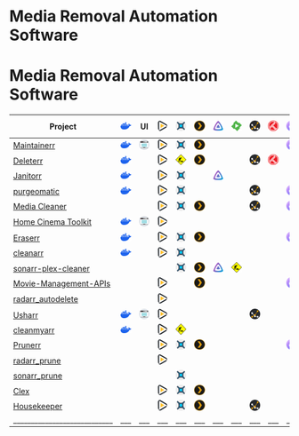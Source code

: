 # Media Removal Automation Software
# Media Removal Automation Software
| Project                                                                 | ![docker](assets/docker.svg) | UI                           | ![radarr](assets/radarr.svg) | ![sonarr](assets/sonarr.svg)             | ![plex](assets/plex.svg) | ![jellyfin](assets/jellyfin.svg) | ![emby](assets/emby.svg)                 | ![tautulli](assets/tautulli.svg) | ![trakt](assets/trakt.svg) | ![overseerr](assets/overseerr.svg) | ![jellyseerr](assets/jellyseerr.svg) | ![qbittorrent](assets/qbittorrent.svg)   | ![transmission](assets/transmission.svg) | Role                                                                  | Saltbox Compose | 🏳 |
|-------------------------------------------------------------------------|------------------------------|------------------------------|------------------------------|------------------------------------------|--------------------------|----------------------------------|------------------------------------------|----------------------------------|----------------------------|------------------------------------|--------------------------------------|------------------------------------------|------------------------------------------|-----------------------------------------------------------------------|-----------------|----|
| [Maintainerr](https://github.com/jorenn92/Maintainerr)                  | ![docker](assets/docker.svg) | ![web-ui](assets/web-ui.svg) | ![radarr](assets/radarr.svg) | ![sonarr](assets/sonarr.svg)             | ![plex](assets/plex.svg) |                                  |                                          |                                  |                            | ![overseerr](assets/overseerr.svg) |                                      |                                          |                                          | [🔗](https://github.com/saltyorg/Sandpit/tree/main/roles/maintainerr) |                 |    |
| [Deleterr](https://github.com/rfsbraz/deleterr)                         | ![docker](assets/docker.svg) |                              | ![radarr](assets/radarr.svg) | ![construction](assets/construction.svg) | ![plex](assets/plex.svg) |                                  |                                          | ![tautulli](assets/tautulli.svg) | ![trakt](assets/trakt.svg) |                                    |                                      |                                          |                                          |                                                                       |                 | 🆕 |
| [Janitorr](https://github.com/Schaka/janitorr)                          | ![docker](assets/docker.svg) |                              | ![radarr](assets/radarr.svg) | ![sonarr](assets/sonarr.svg)             |                          | ![jellyfin](assets/jellyfin.svg) |                                          |                                  |                            |                                    | ![jellyseerr](assets/jellyseerr.svg) | ![construction](assets/construction.svg) | ![construction](assets/construction.svg) |                                                                       |                 | 🆕 |
| [purgeomatic](https://github.com/ASK-ME-ABOUT-LOOM/purgeomatic)         | ![docker](assets/docker.svg) |                              | ![radarr](assets/radarr.svg) | ![sonarr](assets/sonarr.svg)             |                          |                                  |                                          | ![tautulli](assets/tautulli.svg) |                            | ![overseerr](assets/overseerr.svg) |                                      |                                          |                                          |                                                                       |                 | 🆕 |
| [Media Cleaner](https://github.com/Supergamer1337/media-cleaner)        |                              |                              | ![radarr](assets/radarr.svg) | ![sonarr](assets/sonarr.svg)             | ![plex](assets/plex.svg) |                                  |                                          | ![tautulli](assets/tautulli.svg) |                            | ![overseerr](assets/overseerr.svg) |                                      |                                          |                                          |                                                                       |                 |    |
| [Home Cinema Toolkit](https://github.com/luluhoc/home-cinema-toolkit)   | ![docker](assets/docker.svg) | ![web-ui](assets/web-ui.svg) | ![radarr](assets/radarr.svg) |                                          |                          |                                  |                                          |                                  |                            |                                    |                                      |                                          |                                          |                                                                       |                 | 🗃 |
| [Eraserr](https://github.com/everettsouthwick/Eraserr)                  | ![docker](assets/docker.svg) |                              | ![radarr](assets/radarr.svg) | ![sonarr](assets/sonarr.svg)             | ![plex](assets/plex.svg) |                                  |                                          |                                  |                            | ![overseerr](assets/overseerr.svg) |                                      |                                          |                                          |                                                                       |                 | 🆕 |
| [cleanarr](https://github.com/hrenard/cleanarr)                         | ![docker](assets/docker.svg) |                              | ![radarr](assets/radarr.svg) | ![sonarr](assets/sonarr.svg)             |                          |                                  |                                          |                                  |                            |                                    |                                      |                                          |                                          |                                                                       |                 |    |
| [sonarr-plex-cleaner](https://github.com/antifuchs/sonarr-plex-cleaner) |                              |                              |                              | ![sonarr](assets/sonarr.svg)             | ![plex](assets/plex.svg) | ![jellyfin](assets/jellyfin.svg) | ![construction](assets/construction.svg) |                                  |                            |                                    |                                      |                                          |                                          |                                                                       |                 |    |
| [Movie-Management-APIs](https://github.com/Shadow229/Server-API-Calls)  |                              |                              | ![radarr](assets/radarr.svg) |                                          | ![plex](assets/plex.svg) |                                  |                                          |                                  |                            | ![overseerr](assets/overseerr.svg) |                                      |                                          |                                          |                                                                       |                 |    |
| [radarr_autodelete](https://github.com/JCSynthTux/radarr_autodelete)    |                              |                              | ![radarr](assets/radarr.svg) |                                          |                          |                                  |                                          |                                  |                            |                                    |                                      |                                          |                                          |                                                                       |                 | 🗃 |
| [Usharr](https://github.com/nicholasodonnell/usharr)                    | ![docker](assets/docker.svg) | ![web-ui](assets/web-ui.svg) | ![radarr](assets/radarr.svg) |                                          |                          |                                  |                                          | ![tautulli](assets/tautulli.svg) |                            |                                    |                                      |                                          |                                          |                                                                       |                 | 🆕 |
| [cleanmyarr](https://github.com/navilg/cleanmyarr)                      | ![docker](assets/docker.svg) |                              | ![radarr](assets/radarr.svg) | ![construction](assets/construction.svg) |                          |                                  |                                          |                                  |                            |                                    |                                      |                                          |                                          |                                                                       |                 |    |
| [Prunerr](https://github.com/JakeLunn/prunerr)                          |                              |                              | ![radarr](assets/radarr.svg) | ![sonarr](assets/sonarr.svg)             | ![plex](assets/plex.svg) |                                  |                                          |                                  |                            | ![overseerr](assets/overseerr.svg) |                                      |                                          |                                          |                                                                       |                 | 🆕 |
| [radarr_prune](https://github.com/marc0janssen/radarr_prune)            |                              |                              | ![radarr](assets/radarr.svg) |                                          |                          |                                  |                                          |                                  |                            |                                    |                                      |                                          |                                          |                                                                       |                 | 🆕 |
| [sonarr_prune](https://github.com/marc0janssen/sonarr_prune)            |                              |                              |                              | ![sonarr](assets/sonarr.svg)             |                          |                                  |                                          |                                  |                            |                                    |                                      |                                          |                                          |                                                                       |                 | 🆕 |
| [Clex](https://github.com/NCRoxas/clex)                                 |                              |                              | ![radarr](assets/radarr.svg) | ![sonarr](assets/sonarr.svg)             | ![plex](assets/plex.svg) |                                  |                                          |                                  |                            |                                    |                                      |                                          |                                          |                                                                       |                 |    |
| [Housekeeper](https://github.com/mattburchett/Housekeeper)              |                              |                              | ![radarr](assets/radarr.svg) | ![sonarr](assets/sonarr.svg)             | ![plex](assets/plex.svg) |                                  |                                          | ![tautulli](assets/tautulli.svg) |                            |                                    |                                      |                                          |                                          |                                                                       |                 |    |
| ____________________________                                            | ___                          | ___                          | ___                          | ___                                      | ___                      | ___                              | ___                                      | ___                              | ___                        | ___                                | ___                                  | ___                                      | ___                                      |                                                                       |                 |    |